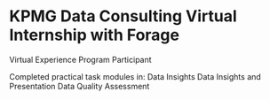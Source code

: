 # KPMG Data Consulting Virtual Internship with Forage
Virtual Experience Program Participant

Completed practical task modules in:
Data Insights
Data Insights and Presentation
Data Quality Assessment
